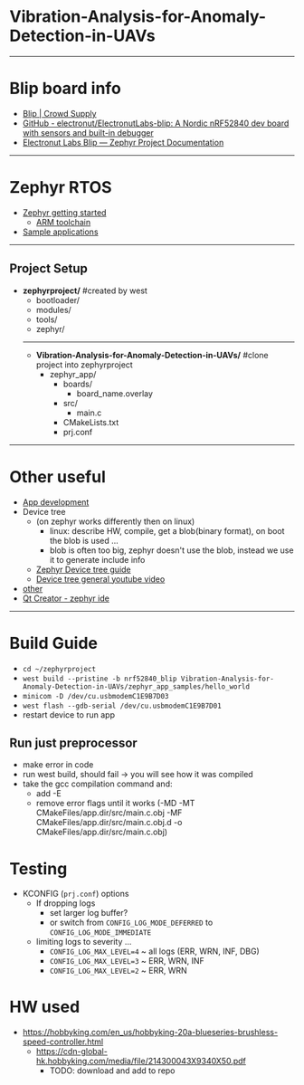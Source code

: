 # Vibration-Analysis-for-Anomaly-Detection-in-UAVs

---
# Blip board info
- [ Blip | Crowd Supply](https://www.crowdsupply.com/electronut-labs/blip)
- [ GitHub - electronut/ElectronutLabs-blip: A Nordic nRF52840 dev board with sensors and built-in debugger](https://github.com/electronut/ElectronutLabs-blip)
- [ Electronut Labs Blip — Zephyr Project Documentation](https://docs.zephyrproject.org/latest/boards/arm/nrf52840_blip/doc/index.html)

---
# Zephyr RTOS
- [Zephyr getting started](https://docs.zephyrproject.org/latest/getting_started/index.html#)
  - [ARM toolchain](https://docs.zephyrproject.org/latest/getting_started/toolchain_3rd_party_x_compilers.html#gnu-arm-embedded)
- [Sample applications](https://docs.zephyrproject.org/latest/samples/index.html#samples-and-demos)
---

## Project Setup
<!-- Create a zephyr dev env and clone this repo into the top dir to match this folder structure -->

- **zephyrproject/** #created by west
  - bootloader/
  - modules/
  - tools/
  - zephyr/
  - ---
  - **Vibration-Analysis-for-Anomaly-Detection-in-UAVs/** #clone project into zephyrproject
    - zephyr_app/
      - boards/
        - board_name.overlay
      - src/
        - main.c
      - CMakeLists.txt
      - prj.conf

---
# Other useful
- [App development](https://docs.zephyrproject.org/latest/application/index.html#application)
- Device tree
  - (on zephyr works differently then on linux)
    - linux: describe HW, compile, get a blob(binary format), on boot the blob is used ...
    - blob is often too big, zephyr doesn't use the blob, instead we use it to generate include info
  - [Zephyr Device tree guide](https://docs.zephyrproject.org/latest/guides/dts/index.html)
  - [Device tree general youtube video](https://www.youtube.com/watch?v=Nz6aBffv-Ek)
- [other](https://www.youtube.com/watch?v=oOoyRDXzO6g)
- [Qt Creator - zephyr ide](https://www.qt.io/product/development-tools)
---
# Build Guide
- `cd ~/zephyrproject`
- `west build --pristine -b nrf52840_blip Vibration-Analysis-for-Anomaly-Detection-in-UAVs/zephyr_app_samples/hello_world`
- `minicom -D /dev/cu.usbmodemC1E9B7D03`
- `west flash --gdb-serial /dev/cu.usbmodemC1E9B7D01`
- restart device to run app

## Run just preprocessor
- make error in code
- run west build, should fail -> you will see how it was compiled
- take the gcc compilation command and:
  - add -E
  - remove error flags until it works (-MD -MT CMakeFiles/app.dir/src/main.c.obj -MF CMakeFiles/app.dir/src/main.c.obj.d -o CMakeFiles/app.dir/src/main.c.obj)

# Testing
- KCONFIG (`prj.conf`) options
  - If dropping logs
    - set larger log buffer?
    - or switch from `CONFIG_LOG_MODE_DEFERRED` to `CONFIG_LOG_MODE_IMMEDIATE`
  - limiting logs to severity ...
    - `CONFIG_LOG_MAX_LEVEL=4` ~ all logs (ERR, WRN, INF, DBG)
    - `CONFIG_LOG_MAX_LEVEL=3` ~ ERR, WRN, INF
    - `CONFIG_LOG_MAX_LEVEL=2` ~ ERR, WRN


# HW used
- https://hobbyking.com/en_us/hobbyking-20a-blueseries-brushless-speed-controller.html
  - https://cdn-global-hk.hobbyking.com/media/file/214300043X9340X50.pdf
    - TODO: download and add to repo
